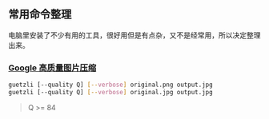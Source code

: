 ## 常用命令整理

电脑里安装了不少有用的工具，很好用但是有点杂，又不是经常用，所以决定整理出来。

### [Google 高质量图片压缩](https://github.com/google/guetzli)

```bash
guetzli [--quality Q] [--verbose] original.png output.jpg
guetzli [--quality Q] [--verbose] original.jpg output.jpg
```
>Q >= 84